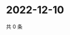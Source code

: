 # 2022-12-10

共 0 条

<!-- BEGIN WEIBO -->
<!-- 最后更新时间 Sat Dec 10 2022 06:00:49 GMT+0800 (China Standard Time) -->

<!-- END WEIBO -->
